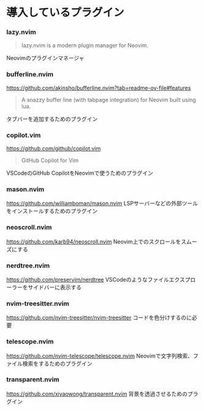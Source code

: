 # 導入しているプラグイン

### lazy.nvim
> lazy.nvim is a modern plugin manager for Neovim.

Neovimのプラグインマネージャ

### bufferline.nvim
https://github.com/akinsho/bufferline.nvim?tab=readme-ov-file#features

> A snazzy buffer line (with tabpage integration) for Neovim built using lua.

タブバーを追加するためのプラグイン

### copilot.vim
https://github.com/github/copilot.vim

> GitHub Copilot for Vim

VSCodeのGitHub CopilotをNeovimで使うためのプラグイン

### mason.nvim
https://github.com/williamboman/mason.nvim
LSPサーバーなどの外部ツールをインストールするためのプラグイン

### neoscroll.nvim
https://github.com/karb94/neoscroll.nvim
Neovim上でのスクロールをスムーズにする

### nerdtree.nvim
https://github.com/preservim/nerdtree
VSCodeのようなファイルエクスプローラーをサイドバーに表示する

### nvim-treesitter.nvim
https://github.com/nvim-treesitter/nvim-treesitter
コードを色分けするのに必要

### telescope.nvim
https://github.com/nvim-telescope/telescope.nvim
Neovimで文字列検索、ファイル検索をするためのプラグイン

### transparent.nvim
https://github.com/xiyaowong/transparent.nvim
背景を透過させるためのプラグイン



